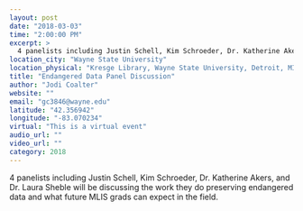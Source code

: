 ```yaml
---
layout: post
date: "2018-03-03"
time: "2:00:00 PM"
excerpt: >
  4 panelists including Justin Schell, Kim Schroeder, Dr. Katherine Akers, and Dr. Laura Sheble will be discussing the work they do preserving...
location_city: "Wayne State University"
location_physical: "Kresge Library, Wayne State University, Detroit, MI, US and Virtually"
title: "Endangered Data Panel Discussion"
author: "Jodi Coalter"
website: ""
email: "gc3846@wayne.edu"
latitude: "42.356942"
longitude: "-83.070234"
virtual: "This is a virtual event"
audio_url: ""
video_url: ""
category: 2018
---
```


4 panelists including Justin Schell, Kim Schroeder, Dr. Katherine Akers, and Dr. Laura Sheble will be discussing the work they do preserving endangered data and what future MLIS grads can expect in the field.

